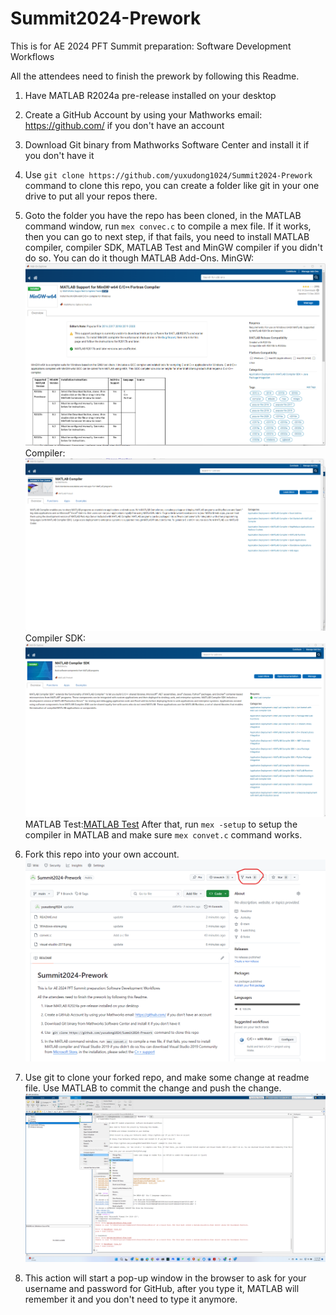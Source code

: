 # Summit2024-Prework

This is for AE 2024 PFT Summit preparation: Software Development Workflows

All the attendees need to finish the prework by following this Readme.

1. Have MATLAB R2024a pre-release installed on your desktop

2. Create a GitHub Account by using your Mathworks email: https://github.com/ if you don't have an account

3. Download Git binary from Mathworks Software Center and install it if you don't have it

4. Use `git clone https://github.com/yuxudong1024/Summit2024-Prework` command to clone this repo, you can create a folder like git in your one drive to put all your repos there.

5.  Goto the folder you have the repo has been cloned, in the MATLAB command window, run `mex convec.c` to compile a mex file. If it works, then you can go to next step, if that fails, you need to install MATLAB compiler, compiler SDK, MATLAB Test and MinGW compiler if you didn't do so. You can do it though MATLAB Add-Ons. 
    MinGW:![MinGW](MinGW.png) 
    Compiler:![Compiler](Compiler.png)
    Compiler SDK:![Compiler-SDK](Compiler-SDK.png)
    MATLAB Test:[MATLAB Test](Matlab-Test.png)
   After that, run `mex -setup` to setup the compiler in MATLAB and make sure `mex convet.c` command works.

8. Fork this repo into your own account. ![fork](fork.png)

9. Use git to clone your forked repo, and make some change at readme file. Use MATLAB to commit the change and push the change. ![push](push.png)

10. This action will start a pop-up window in the browser to ask for your username and password for GitHub, after you type it, MATLAB will remember it and you don't need to type it anymore.
